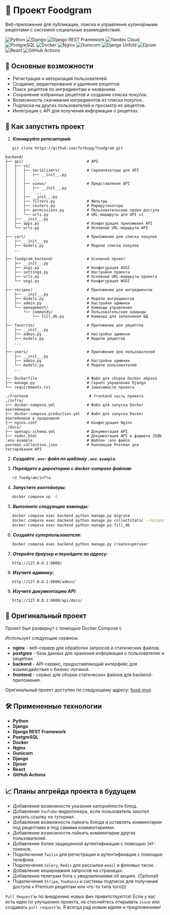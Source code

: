 # 🍕 Проект Foodgram

Веб-приложение для публикации, поиска и управления кулинарными рецептами с системой социальных взаимодействий.

![Python](https://img.shields.io/badge/Python-3.9.12-blue?logo=python&logoColor=white&style=for-the-badge&logoSize=20)
![Django](https://img.shields.io/badge/Django-4.2.20-darkgreen?logo=django&logoColor=white&style=for-the-badge&logoSize=20)
![Django REST Framework](https://img.shields.io/badge/DRF-3.16.0-darkorange?logo=django&logoColor=white&style=for-the-badge&logoSize=20)
![Yandex Cloud](https://img.shields.io/badge/Yandex_CLoud-darkred?logo=yandexcloud&logoColor=white&style=for-the-badge&logoSize=20)
![PostgreSQL](https://img.shields.io/badge/PostgreSQL-blue?logo=postgresql&logoColor=white&style=for-the-badge&logoSize=20)
![Docker](https://img.shields.io/badge/docker-darkblue?logo=docker&logoColor=white&style=for-the-badge&logoSize=20)
![Nginx](https://img.shields.io/badge/nginx-darkgreen?logo=nginx&logoColor=white&style=for-the-badge&logoSize=20)
![Gunicorn](https://img.shields.io/badge/gunicorn-green?logo=gunicorn&logoColor=white&style=for-the-badge&logoSize=20)
![Django Unfold](https://img.shields.io/badge/UNFOLD-darkblue?&logoColor=white&style=for-the-badge&logoSize=20)
![Djoser](https://img.shields.io/badge/djoser-darkblue?logoColor=white&style=for-the-badge&logoSize=20)
![React](https://img.shields.io/badge/React-purple?logo=react&logoColor=white&style=for-the-badge&logoSize=20)
![GitHub Actions](https://img.shields.io/badge/GitHub_Actions-black?logo=githubactions&logoColor=white&style=for-the-badge&logoSize=20)


## 🌟 Основные возможности

- Регистрация и авторизация пользователей.
- Создание, редактирование и удаление рецептов.
- Поиск рецептов по ингредиентам и названиям.
- Сохранение избранных рецептов и создание списка покупок.
- Возможность скачивания ингредиентов из списка покупок.
- Подписка на других пользователей и просмотр их рецептов.
- Интеграция с API для получения информации о рецептах.

## 🚀 Как запустить проект

1. ***Клонируйте репозиторий:***
```bash
   git clone https://github.com/forbxpg/foodgram.git
```

```tree
backend/
├── api/                            # API
│   ├── v1/                    
│   │   ├── serializers/            # Сериализаторы для API
│   │   │   ├── __init__.py
│   │   │   ...
│   │   ├── views/                  # Представления API
│   │   │   ├── __init__.py   
│   │   │    ... 
│   │   ├── __init__.py
│   │   ├── filters.py              # Фильтры
│   │   ├── routers.py              # Маршрутизаторы
│   │   ├── permissions.py          # Пользовательские права доступа
│   │   └── urls.py                 # URL-маршруты для API v1
│   ├── __init__.py
│   ├── apps.py                     # Конфигурация приложения API
│   └── urls.py                     # Основные URL-маршруты API
│
├── cart/                           # Приложение для списка покупок
│   ├── __init__.py                 
│   ├── models.py                   # Модели списка покупок
│   ...               
│
├── foodgram_backend/               # Основной проект
│   ├── __init__.py
│   ├── asgi.py                     # Конфигурация ASGI
│   ├── settings.py                 # Настройки проекта
│   ├── urls.py                     # Основные URL-маршруты проекта
│   └── wsgi.py                     # Конфигурация WSGI
│
├── recipes/                        # Приложение для ингредиентов
│   ├── __init__.py
│   ├── models.py                   # Модели ингредиентов
│   ├── admin.py                    # Настройки админки
│   └── management/                 # Команды управления
│       └── commands/               # Пользовательские команды
│           └── fill_db.py          # Команда для заполнения БД
│
├── favorite/                       # Приложение для рецептов
│   ├── __init__.py
│   ├── admin.py                    # Настройки админки
│   ├── models.py                   # Модели рецептов
│   ...
│
├── users/                          # Приложение для пользователей
│   ├── __init__.py
│   ├── admin.py                    # Настройки админки
│   └── models.py                   # Модели пользователей
│   ...
│
├── Dockerfile                      # Файл для сборки Docker образа
├── manage.py                       # Скрипт управления Django
└── requirements.txt                # Зависимости проекта

./frontend                           # Frontend часть проекта
./infra/
├── docker-compose.yml              # Файл для запуска Docker контейнеров
├── docker-compose.production.yml   # Файл для запуска Docker контейнеров в продакшене
├── nginx.conf                      # Конфигурация Nginx
./docs/
├── openapi-schema.yml              # Документация API
├── redoc.html                      # Документация API в формате JSON
.env.example                        # Шаблон .env файла
postman_collection.json             # Коллекция Postman для тестирования API
```


2. ***Создайте `.env`- файл по шаблону `.env.example`.***

3. ***Перейдите в директорию с docker-compose файлом:***

```bash
   cd foodgram/infra
```

4. ***Запустите контейнеры:***
```bash
   docker compose up -d
```

5. ***Выполните следующие команды:***
```bash
   docker compose exec backend python manage.py migrate                    # Применение миграций
   docker compose exec backend python manage.py collectstatic --noinput    # Сборка статических файлов
   docker compose exec backend python manage.py fill_db                    # Заполнение базы данных тестовыми данными
```
6. ***Создайте суперпользователя:***
```bash
   docker compose exec backend python manage.py createsuperuser
```
7. ***Откройте браузер и перейдите по адресу:***
```
   http://127.0.0.1:8000/
```
8. ***Изучите админку:***
```
   http://127.0.0.1:8000/admin/
```
9. ***Изучите документацию API:***
```
   http://127.0.0.1:8000/api/docs/
```

## 🍓 Оригинальный проект

Проект был развернут с помощью Docker Compose c 

Использует следующие сервисы:

- **nginx** - веб-сервер для обработки запросов и статических файлов.
- **postgres** - база данных для хранения информации о пользователях и рецептах.
- **backend** - API-сервис, предоставляющий интерфейс для взаимодействия с бизнес-логикой.
- **frontend** - сервис для сборки статических файлов для backend-приложения.

Оригинальный проект доступен по следующему адресу: [food-mvp](https://food-mvp.myvnc.com)


## 🛠️ Примененные технологии


 - **Python**
 - **Django**
 - **Django REST Framework**
 - **PostgreSQL**
 - **Docker**
 - **Nginx**
 - **Gunicorn**
 - **Django**
 - **Djoser**
 - **React**
 - **GitHub Actions**

## 📈 Планы апгрейда проекта в будущем

- Добавление возможности указания калорийности блюд.
- Добавление `YouTube`-видеоплеера, если пользователь захотел указать ссылку на туториал.
- Добавление возможности лайкать блюда и оставлять комментарии под рецептами и под самими комментариями.
- Добавление возможности лайкать комментарии других пользователей.
- Добавление более защищенной аутентификации с помощью `JWT`-токенов.
- Подключение `Twilio` для регистрации и аутентификации с помощью телефона.
- Подключение `Celery`, `Redis` для рассылки `email` и фоновых тасок.
- Добавление кеширования запросов на страницах.
- Добавление телеграм бота с уведомлениями об акциях. (Optional)
- Подключение `Stripe`, `YouKassa` и системы подписок для получения доступа к Premium рецептам или что-то типа того)))

`Pull Request`'ы по внедрению новых фич приветствуются! 
Если у вас есть идеи по улучшению проекта, 
не стесняйтесь открывать `issue` или создавать `pull request`'ы. 
Я всегда рад новым идеям и предложениям!
   
